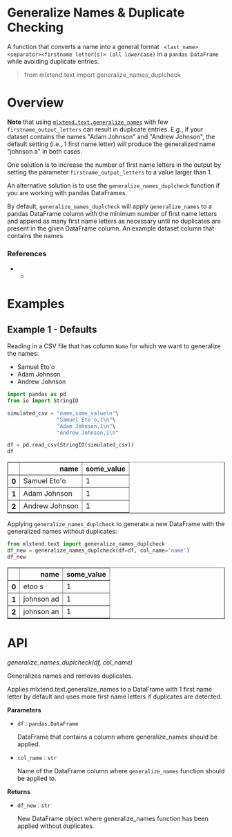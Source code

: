 # Generalize Names & Duplicate Checking

A function that converts a name into a general format ` <last_name><separator><firstname letter(s)> (all lowercase)` in a `pandas DataFrame` while avoiding duplicate entries.

> from mlxtend.text import generalize_names_duplcheck

# Overview

**Note** that using [`mlxtend.text.generalize_names`](./generalize_named.html) with few `firstname_output_letters` can result in duplicate entries. E.g., if your dataset contains the names "Adam Johnson" and "Andrew Johnson", the default setting (i.e., 1 first name letter) will produce the generalized name "johnson a" in both cases.

One solution is to increase the number of first name letters in the output by setting the parameter `firstname_output_letters` to a value larger than 1. 

An alternative solution is to use the `generalize_names_duplcheck` function if you are working with pandas DataFrames. 


By default,  `generalize_names_duplcheck` will apply  `generalize_names` to a pandas DataFrame column with the minimum number of first name letters and append as many first name letters as necessary until no duplicates are present in the given DataFrame column. An example dataset column that contains the names  

### References

- -

# Examples

## Example 1 - Defaults

Reading in a CSV file that has column `Name` for which we want to generalize the names:

- Samuel Eto'o
- Adam Johnson
- Andrew Johnson


```python
import pandas as pd
from io import StringIO

simulated_csv = "name,some_value\n"\
                "Samuel Eto'o,1\n"\
                "Adam Johnson,1\n"\
                "Andrew Johnson,1\n"

df = pd.read_csv(StringIO(simulated_csv))
df
```




<div>
<table border="1" class="dataframe">
  <thead>
    <tr style="text-align: right;">
      <th></th>
      <th>name</th>
      <th>some_value</th>
    </tr>
  </thead>
  <tbody>
    <tr>
      <th>0</th>
      <td>Samuel Eto'o</td>
      <td>1</td>
    </tr>
    <tr>
      <th>1</th>
      <td>Adam Johnson</td>
      <td>1</td>
    </tr>
    <tr>
      <th>2</th>
      <td>Andrew Johnson</td>
      <td>1</td>
    </tr>
  </tbody>
</table>
</div>



Applying `generalize_names_duplcheck` to generate a new DataFrame with the generalized names without duplicates: 


```python
from mlxtend.text import generalize_names_duplcheck
df_new = generalize_names_duplcheck(df=df, col_name='name')
df_new
```




<div>
<table border="1" class="dataframe">
  <thead>
    <tr style="text-align: right;">
      <th></th>
      <th>name</th>
      <th>some_value</th>
    </tr>
  </thead>
  <tbody>
    <tr>
      <th>0</th>
      <td>etoo s</td>
      <td>1</td>
    </tr>
    <tr>
      <th>1</th>
      <td>johnson ad</td>
      <td>1</td>
    </tr>
    <tr>
      <th>2</th>
      <td>johnson an</td>
      <td>1</td>
    </tr>
  </tbody>
</table>
</div>



# API


*generalize_names_duplcheck(df, col_name)*

Generalizes names and removes duplicates.

Applies mlxtend.text.generalize_names to a DataFrame with 1 first name letter
    by default and uses more first name letters if duplicates are detected.

**Parameters**

- `df` : `pandas.DataFrame`

    DataFrame that contains a column where generalize_names should be applied.


- `col_name` : `str`

    Name of the DataFrame column where `generalize_names` function should be applied to.

**Returns**

- `df_new` : `str`

    New DataFrame object where generalize_names function has been applied without duplicates.


